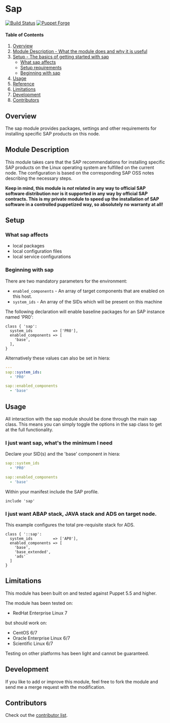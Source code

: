 # Sap

[![Build Status](https://travis-ci.org/thbe/puppet-sap.png?branch=master)](https://travis-ci.org/thbe/puppet-sap)
[![Puppet Forge](https://img.shields.io/puppetforge/v/thbe/sap.svg)](https://forge.puppetlabs.com/thbe/sap)

#### Table of Contents

1. [Overview](#overview)
2. [Module Description - What the module does and why it is useful](#module-description)
3. [Setup - The basics of getting started with sap](#setup)
    * [What sap affects](#what-sap-affects)
    * [Setup requirements](#setup-requirements)
    * [Beginning with sap](#beginning-with-sap)
4. [Usage](#usage)
5. [Reference](#reference)
6. [Limitations](#limitations)
7. [Development](#development)
8. [Contributors](#contributors)


## Overview

The sap module provides packages, settings and other requirements for installing
specific SAP products on this node.

## Module Description

This module takes care that the SAP recommendations for installing specific SAP
products on the Linux operating system are fulfilled on the current node. The
configuration is based on the corresponding SAP OSS notes describing the necessary
steps.

**Keep in mind, this module is _not_ related in any way to official SAP software
distribution nor is it supported in any way by official SAP contracts. This is
my private module to speed up the installation of SAP software in a controlled
puppetized way, so absolutely no warranty at all!**


## Setup

### What sap affects

* local packages
* local configuration files
* local service configurations

### Beginning with sap

There are two mandatory parameters for the environment:
* `enabled_components` - An array of target components that are enabled on this host. 
* `system_ids` - An array of the SIDs which will be present on this machine

The following declaration will enable baseline packages for an SAP instance named 'PR0':

```puppet
class { 'sap':
  system_ids         => ['PR0'],
  enabled_components => [
    'base',
  ],
}
```

Alternatively these values can also be set in hiera:

```yaml
---
sap::system_ids:
  - 'PR0'

sap::enabled_components
  - 'base'
```

## Usage

All interaction with the sap module should be done through the main sap class.
This means you can simply toggle the options in the sap class to get at the full
functionality.

### I just want sap, what's the minimum I need

Declare your SID(s) and the 'base' component in hiera:

```yaml
sap::system_ids
  - 'PR0'

sap::enabled_components
  - 'base'
```

Within your manifest include the SAP profile.

```puppet
include 'sap'
```

### I just want ABAP stack, JAVA stack and ADS on target node.

This example configures the total pre-requisite stack for ADS.

```puppet
class { '::sap':
  system_ids         => ['AP0'],
  enabled_components => [
    'base',
    'base_extended',
    'ads'
  ]
}
```

## Limitations

This module has been built on and tested against Puppet 5.5 and higher.

The module has been tested on:

* RedHat Enterprise Linux 7

but should work on:

* CentOS 6/7
* Oracle Enterprise Linux 6/7
* Scientific Linux 6/7

Testing on other platforms has been light and cannot be guaranteed.

## Development

If you like to add or improve this module, feel free to fork the module and send
me a merge request with the modification.

## Contributors

Check out the [contributor list](https://github.com/thbe/puppet-sap/graphs/contributors).

